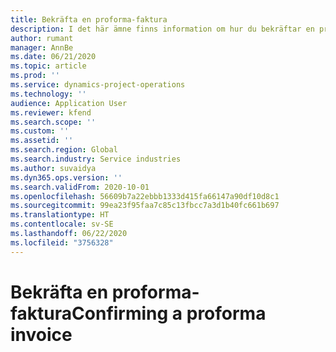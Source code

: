 ```yaml
---
title: Bekräfta en proforma-faktura
description: I det här ämne finns information om hur du bekräftar en proforma-faktura.
author: rumant
manager: AnnBe
ms.date: 06/21/2020
ms.topic: article
ms.prod: ''
ms.service: dynamics-project-operations
ms.technology: ''
audience: Application User
ms.reviewer: kfend
ms.search.scope: ''
ms.custom: ''
ms.assetid: ''
ms.search.region: Global
ms.search.industry: Service industries
ms.author: suvaidya
ms.dyn365.ops.version: ''
ms.search.validFrom: 2020-10-01
ms.openlocfilehash: 56609b7a22ebbb1333d415fa66147a90df10d8c1
ms.sourcegitcommit: 99ea23f95faa7c85c13fbcc7a3d1b40fc661b697
ms.translationtype: HT
ms.contentlocale: sv-SE
ms.lasthandoff: 06/22/2020
ms.locfileid: "3756328"
---
```

# <a name="confirming-a-proforma-invoice"></a><span data-ttu-id="73c32-103">Bekräfta en proforma-faktura</span><span class="sxs-lookup"><span data-stu-id="73c32-103">Confirming a proforma invoice</span></span>

